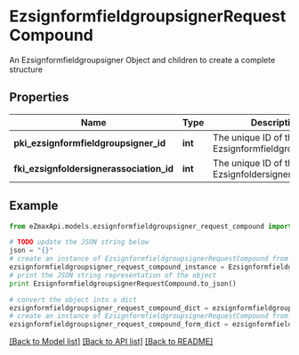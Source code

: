 # EzsignformfieldgroupsignerRequestCompound

An Ezsignformfieldgroupsigner Object and children to create a complete structure

## Properties
Name | Type | Description | Notes
------------ | ------------- | ------------- | -------------
**pki_ezsignformfieldgroupsigner_id** | **int** | The unique ID of the Ezsignformfieldgroupsigner | [optional] 
**fki_ezsignfoldersignerassociation_id** | **int** | The unique ID of the Ezsignfoldersignerassociation | 

## Example

```python
from eZmaxApi.models.ezsignformfieldgroupsigner_request_compound import EzsignformfieldgroupsignerRequestCompound

# TODO update the JSON string below
json = "{}"
# create an instance of EzsignformfieldgroupsignerRequestCompound from a JSON string
ezsignformfieldgroupsigner_request_compound_instance = EzsignformfieldgroupsignerRequestCompound.from_json(json)
# print the JSON string representation of the object
print EzsignformfieldgroupsignerRequestCompound.to_json()

# convert the object into a dict
ezsignformfieldgroupsigner_request_compound_dict = ezsignformfieldgroupsigner_request_compound_instance.to_dict()
# create an instance of EzsignformfieldgroupsignerRequestCompound from a dict
ezsignformfieldgroupsigner_request_compound_form_dict = ezsignformfieldgroupsigner_request_compound.from_dict(ezsignformfieldgroupsigner_request_compound_dict)
```
[[Back to Model list]](../README.md#documentation-for-models) [[Back to API list]](../README.md#documentation-for-api-endpoints) [[Back to README]](../README.md)



